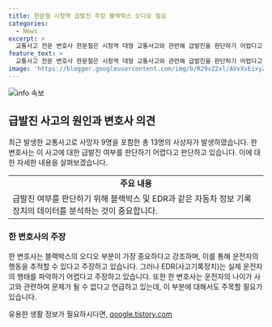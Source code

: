 ```yaml
---
title: 한문철 시청역 급발진 주장 블랙박스 오디오 필요
categories:
  - News
excerpt: >
  교통사고 전문 변호사 한문철은 시청역 대형 교통사고와 관련해 급발진을 판단하기 어렵다고 진단했다. 그는 블랙박스 정보 및 사고기록장치(EDR)가 급발진 여부를 판단하는 데 도움이 되지 않는다고 주장했으며, 급발진이 인정되는 경우 또한 극히 드물다고 말했다. 가해 운전자는 업무상 과실치사상 혐의로 경찰에 입건되었고, 추가 조사를 위해 사건관계인 진술 및 블랙박스 등을 분석 중이다.
feature_text: >
  교통사고 전문 변호사 한문철은 시청역 대형 교통사고와 관련해 급발진을 판단하기 어렵다고 진단했다. 그는 블랙박스 정보 및 사고기록장치(EDR)가 급발진 여부를 판단하는 데 도움이 되지 않는다고 주장했으며, 급발진이 인정되는 경우 또한 극히 드물다고 말했다. 가해 운전자는 업무상 과실치사상 혐의로 경찰에 입건되었고, 추가 조사를 위해 사건관계인 진술 및 블랙박스 등을 분석 중이다.
image: 'https://blogger.googleusercontent.com/img/b/R29vZ2xl/AVvXsEixyZcFfHzMRdzZMjFBmAUKJYCLCGyLL1o632UiGVXcaFdKo_bkvkuCioo0uUKlGfBVcT3P84aROyZIXSBEx3Aw5nCQ3pTgDom1WDC4m8eifvWiAmWEEVb4x6G_l8C0QH225ldMjyaFvpxGEBGNO37VmDTDMHGhJPq73UglMfDca1-0aw/s1600/blogspot.png'
---
```


<p><img src="https://blogger.googleusercontent.com/img/b/R29vZ2xl/AVvXsEixyZcFfHzMRdzZMjFBmAUKJYCLCGyLL1o632UiGVXcaFdKo_bkvkuCioo0uUKlGfBVcT3P84aROyZIXSBEx3Aw5nCQ3pTgDom1WDC4m8eifvWiAmWEEVb4x6G_l8C0QH225ldMjyaFvpxGEBGNO37VmDTDMHGhJPq73UglMfDca1-0aw/s1600/blogspot.png" alt="info 속보" /></p>

<h2 data-ke-size="size26">급발진 사고의 원인과 변호사 의견</h2>

<p data-ke-size="size16">최근 발생한 교통사고로 사망자 9명을 포함한 총 13명의 사상자가 발생하였습니다. 한 변호사는 이 사고에 대한 급발진 여부를 판단하기 어렵다고 판단하고 있습니다. 이에 대한 자세한 내용을 살펴보겠습니다.</p>

<table>
  <tr>
    <td style="text-align: center; height: 17px;"><b>주요 내용</b></td>
  </tr>
  <tr>
    <td>급발진 여부를 판단하기 위해 블랙박스 및 EDR과 같은 자동차 정보 기록 장치의 데이터를 분석하는 것이 중요합니다.</td>
  </tr>
</table>

<h3>한 변호사의 주장</h3>

<p data-ke-size="size16">한 변호사는 블랙박스의 오디오 부분이 가장 중요하다고 강조하며, 이를 통해 운전자의 행동을 추적할 수 있다고 주장하고 있습니다. 그러나 EDR(사고기록장치)는 실제 운전자의 행태를 파악하기 어렵다고 주장하고 있습니다. 또한 한 변호사는 운전자의 나이가 사고와 관련하여 문제가 될 수 없다고 언급하고 있는데, 이 부분에 대해서도 주목할 필요가 있습니다.</p>
유용한 생활 정보가 필요하시다면, <a href="https://qoogle.tistory.com" rel="dofollow">qoogle.tistory.com</a>


